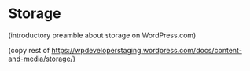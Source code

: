 # Storage

(introductory preamble about storage on WordPress.com)

(copy rest of https://wpdeveloperstaging.wordpress.com/docs/content-and-media/storage/)
